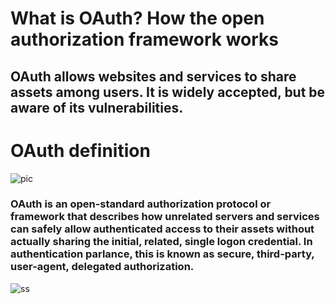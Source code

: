 # What is OAuth? How the open authorization framework works

## OAuth allows websites and services to share assets among users. It is widely accepted, but be aware of its vulnerabilities.

# OAuth definition

![pic](https://d33wubrfki0l68.cloudfront.net/99bea281c4d8758b97fe07ded0136019b0ed75f6/3da15/assets-jekyll/blog/oauth/oauth-actors-cd8b4861e839037400d8521e97c5d8cf0cb029add65d1036488991c7e85dcb72.png)

### OAuth is an open-standard authorization protocol or framework that describes how unrelated servers and services can safely allow authenticated access to their assets without actually sharing the initial, related, single logon credential. In authentication parlance, this is known as secure, third-party, user-agent, delegated authorization.

![ss](https://lh3.googleusercontent.com/proxy/GeIjg2MjJo95EZz8oAlf-Fn14Hzk7yXxECv_emKmUzVECn6pVFHHnr2Wwk-n5O2uYUqls2tOo_WUZuUId9oZhUG4CQxehHgKum9SWBsEhOHrb0QPWuZPku-FK9H6KgBEBbOJqxxHFAMcJIMWSTcLcmYFCySMqfygW8kf-asfhxz3ANCM9Y7pjoHkog)